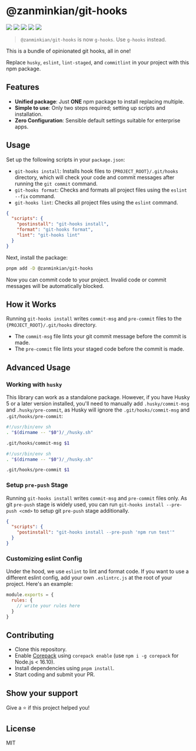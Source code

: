 # @zanminkian/git-hooks

[![](https://img.shields.io/npm/l/@zanminkian/git-hooks.svg)](https://github.com/zanminkian/git-hooks/blob/master/LICENSE)
[![](https://img.shields.io/npm/v/@zanminkian/git-hooks.svg)](https://www.npmjs.com/package/@zanminkian/git-hooks)
[![](https://img.shields.io/npm/dm/@zanminkian/git-hooks.svg)](https://www.npmjs.com/package/@zanminkian/git-hooks)
[![](https://img.shields.io/librariesio/release/npm/@zanminkian/git-hooks)](https://www.npmjs.com/package/@zanminkian/git-hooks)
[![](https://packagephobia.com/badge?p=@zanminkian/git-hooks)](https://packagephobia.com/result?p=@zanminkian/git-hooks)

> `@zanminkian/git-hooks` is now `g-hooks`. Use `g-hooks` instead.

This is a bundle of opinionated git hooks, all in one!

Replace `husky`, `eslint`, `lint-staged`, and `commitlint` in your project with this npm package.

## Features

- **Unified package**: Just **ONE** npm package to install replacing multiple.
- **Simple to use**: Only two steps required; setting up scripts and installation.
- **Zero Configuration**: Sensible default settings suitable for enterprise apps.

## Usage

Set up the following scripts in your `package.json`:

- `git-hooks install`: Installs hook files to `{PROJECT_ROOT}/.git/hooks` directory, which will check your code and commit messages after running the `git commit` command.
- `git-hooks format`: Checks and formats all project files using the `eslint --fix` command.
- `git-hooks lint`: Checks all project files using the `eslint` command.

```json
{
  "scripts": {
    "postinstall": "git-hooks install",
    "format": "git-hooks format",
    "lint": "git-hooks lint"
  }
}
```

Next, install the package:

```sh
pnpm add -D @zanminkian/git-hooks
```

Now you can commit code to your project. Invalid code or commit messages will be automatically blocked.

## How it Works

Running `git-hooks install` writes `commit-msg` and `pre-commit` files to the `{PROJECT_ROOT}/.git/hooks` directory.

- The `commit-msg` file lints your git commit message before the commit is made.
- The `pre-commit` file lints your staged code before the commit is made.

## Advanced Usage

### Working with `husky`

This library can work as a standalone package. However, if you have Husky 5 or a later version installed, you'll need to manually add `.husky/commit-msg` and `.husky/pre-commit`, as Husky will ignore the `.git/hooks/commit-msg` and `.git/hooks/pre-commit`:

```sh
#!/usr/bin/env sh
. "$(dirname -- "$0")/_/husky.sh"

.git/hooks/commit-msg $1
```

```sh
#!/usr/bin/env sh
. "$(dirname -- "$0")/_/husky.sh"

.git/hooks/pre-commit $1
```

### Setup `pre-push` Stage

Running `git-hooks install` writes `commit-msg` and `pre-commit` files only. As git `pre-push` stage is widely used, you can run `git-hooks install --pre-push <cmd>` to setup git `pre-push` stage additionally.

```json
{
  "scripts": {
    "postinstall": "git-hooks install --pre-push 'npm run test'"
  }
}
```

### Customizing eslint Config

Under the hood, we use `eslint` to lint and format code. If you want to use a different eslint config, add your own `.eslintrc.js` at the root of your project. Here's an example:

```js
module.exports = {
  rules: {
    // write your rules here
  }
}
```

## Contributing

- Clone this repository.
- Enable [Corepack](https://github.com/nodejs/corepack) using `corepack enable` (use `npm i -g corepack` for Node.js < 16.10).
- Install dependencies using `pnpm install`.
- Start coding and submit your PR.

## Show your support

Give a ⭐️ if this project helped you!

## License

MIT
